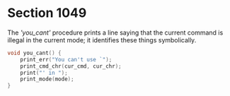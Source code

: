 # Section 1049

The *'you_cant'* procedure prints a line saying that the current command is illegal in the current mode; it identifies these things symbolically.

```c builder/chief.c
void you_cant() {
    print_err("You can't use `");
    print_cmd_chr(cur_cmd, cur_chr);
    print("' in ");
    print_mode(mode);
}
```
